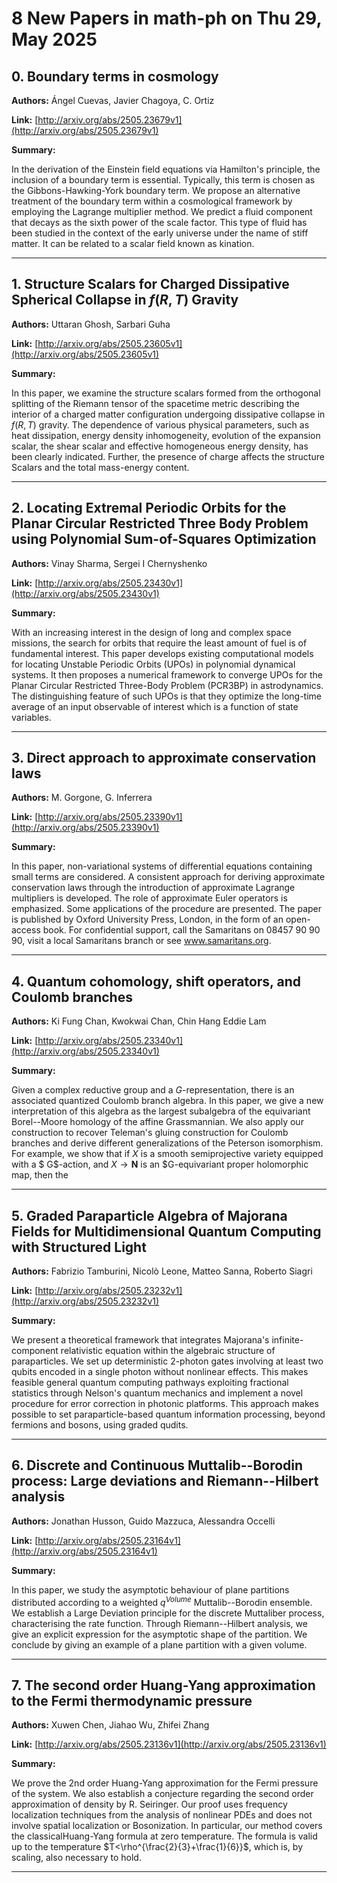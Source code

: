 # 8 New Papers in math-ph on Thu 29, May 2025

## 0. Boundary terms in cosmology

**Authors:** Ángel Cuevas, Javier Chagoya, C. Ortiz

**Link:** [http://arxiv.org/abs/2505.23679v1](http://arxiv.org/abs/2505.23679v1)

**Summary:**

In the derivation of the Einstein field equations via Hamilton's principle, the inclusion of a boundary term is essential. Typically, this term is chosen as the Gibbons-Hawking-York boundary term. We propose an alternative treatment of the boundary term within a cosmological framework by employing the Lagrange multiplier method. We predict a fluid component that decays as the sixth power of the scale factor. This type of fluid has been studied in the context of the early universe under the name of stiff matter. It can be related to a scalar field known as kination.

---

## 1. Structure Scalars for Charged Dissipative Spherical Collapse in $f(R,   T)$ Gravity

**Authors:** Uttaran Ghosh, Sarbari Guha

**Link:** [http://arxiv.org/abs/2505.23605v1](http://arxiv.org/abs/2505.23605v1)

**Summary:**

In this paper, we examine the structure scalars formed from the orthogonal splitting of the Riemann tensor of the spacetime metric describing the interior of a charged matter configuration undergoing dissipative collapse in $f(R,T)$ gravity. The dependence of various physical parameters, such as heat dissipation, energy density inhomogeneity, evolution of the expansion scalar, the shear scalar and effective homogeneous energy density, has been clearly indicated. Further, the presence of charge affects the structure Scalars and the total mass-energy content.

---

## 2. Locating Extremal Periodic Orbits for the Planar Circular Restricted   Three Body Problem using Polynomial Sum-of-Squares Optimization

**Authors:** Vinay Sharma, Sergei I Chernyshenko

**Link:** [http://arxiv.org/abs/2505.23430v1](http://arxiv.org/abs/2505.23430v1)

**Summary:**

With an increasing interest in the design of long and complex space missions, the search for orbits that require the least amount of fuel is of fundamental interest. This paper develops existing computational models for locating Unstable Periodic Orbits (UPOs) in polynomial dynamical systems. It then proposes a numerical framework to converge UPOs for the Planar Circular Restricted Three-Body Problem (PCR3BP) in astrodynamics. The distinguishing feature of such UPOs is that they optimize the long-time average of an input observable of interest which is a function of state variables.

---

## 3. Direct approach to approximate conservation laws

**Authors:** M. Gorgone, G. Inferrera

**Link:** [http://arxiv.org/abs/2505.23390v1](http://arxiv.org/abs/2505.23390v1)

**Summary:**

In this paper, non-variational systems of differential equations containing small terms are considered. A consistent approach for deriving approximate conservation laws through the introduction of approximate Lagrange multipliers is developed. The role of approximate Euler operators is emphasized. Some applications of the procedure are presented. The paper is published by Oxford University Press, London, in the form of an open-access book. For confidential support, call the Samaritans on 08457 90 90 90, visit a local Samaritans branch or see www.samaritans.org.

---

## 4. Quantum cohomology, shift operators, and Coulomb branches

**Authors:** Ki Fung Chan, Kwokwai Chan, Chin Hang Eddie Lam

**Link:** [http://arxiv.org/abs/2505.23340v1](http://arxiv.org/abs/2505.23340v1)

**Summary:**

Given a complex reductive group and a $G$-representation, there is an associated quantized Coulomb branch algebra. In this paper, we give a new interpretation of this algebra as the largest subalgebra of the equivariant Borel--Moore homology of the affine Grassmannian. We also apply our construction to recover Teleman's gluing construction for Coulomb branches and derive different generalizations of the Peterson isomorphism. For example, we show that if $X$ is a smooth semiprojective variety equipped with a $ G$-action, and $X \to \mathbf{N}$ is an $G-equivariant proper holomorphic map, then the

---

## 5. Graded Paraparticle Algebra of Majorana Fields for Multidimensional   Quantum Computing with Structured Light

**Authors:** Fabrizio Tamburini, Nicolò Leone, Matteo Sanna, Roberto Siagri

**Link:** [http://arxiv.org/abs/2505.23232v1](http://arxiv.org/abs/2505.23232v1)

**Summary:**

We present a theoretical framework that integrates Majorana's infinite- component relativistic equation within the algebraic structure of paraparticles. We set up deterministic 2-photon gates involving at least two qubits encoded in a single photon without nonlinear effects. This makes feasible general quantum computing pathways exploiting fractional statistics through Nelson's quantum mechanics and implement a novel procedure for error correction in photonic platforms. This approach makes possible to set paraparticle-based quantum information processing, beyond fermions and bosons, using graded qudits.

---

## 6. Discrete and Continuous Muttalib--Borodin process: Large deviations and   Riemann--Hilbert analysis

**Authors:** Jonathan Husson, Guido Mazzuca, Alessandra Occelli

**Link:** [http://arxiv.org/abs/2505.23164v1](http://arxiv.org/abs/2505.23164v1)

**Summary:**

In this paper, we study the asymptotic behaviour of plane partitions distributed according to a weighted $q^{Volume}$ Muttalib--Borodin ensemble. We establish a Large Deviation principle for the discrete Muttaliber process, characterising the rate function. Through Riemann--Hilbert analysis, we give an explicit expression for the asymptotic shape of the partition. We conclude by giving an example of a plane partition with a given volume.

---

## 7. The second order Huang-Yang approximation to the Fermi thermodynamic   pressure

**Authors:** Xuwen Chen, Jiahao Wu, Zhifei Zhang

**Link:** [http://arxiv.org/abs/2505.23136v1](http://arxiv.org/abs/2505.23136v1)

**Summary:**

We prove the 2nd order Huang-Yang approximation for the Fermi pressure of the system. We also establish a conjecture regarding the second order approximation of density by R. Seiringer. Our proof uses frequency localization techniques from the analysis of nonlinear PDEs and does not involve spatial localization or Bosonization. In particular, our method covers the classicalHuang-Yang formula at zero temperature. The formula is valid up to the temperature $T<\rho^{\frac{2}{3}+\frac{1}{6}}$, which is, by scaling, also necessary to hold.

---

